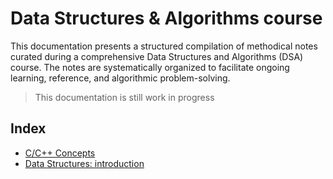 # Data Structures & Algorithms course
This documentation presents a structured compilation of methodical notes curated during a comprehensive Data Structures and Algorithms (DSA) course. The notes are systematically organized to facilitate ongoing learning, reference, and algorithmic problem-solving.

>This documentation is still work in progress

## Index
- [C/C++ Concepts](./lectures/Section%201%20-%20C,%20C++%20essentials/c_c++_essentials.md)
- [Data Structures: introduction](./lectures/Section%202%20-%20Intro%20to%20Data%20Structures/intro-data-structures.md)
